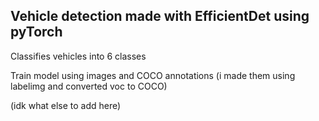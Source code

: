 ## Vehicle detection made with EfficientDet using pyTorch
Classifies vehicles into 6 classes

Train model using images and COCO annotations (i made them using labelimg and converted voc to COCO)

(idk what else to add here)
